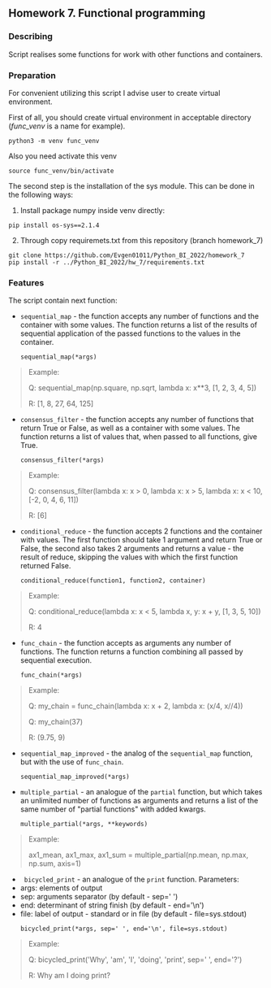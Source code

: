 ## Homework 7. Functional programming

### Describing
Script realises some functions for work with other functions and containers. 

### Preparation
For convenient utilizing this script I advise user to create virtual environment.

First of all, you should create virtual environment in acceptable directory (*func_venv* is a name for example).
```
python3 -m venv func_venv
```
Also you need activate this venv
```
source func_venv/bin/activate
```
The second step is the installation of the sys module. This can be done in the following ways:
1. Install package numpy inside venv directly:
```
pip install os-sys==2.1.4
```
2. Through copy requiremets.txt from this repository (branch homework_7)
```
git clone https://github.com/Evgen01011/Python_BI_2022/homework_7
pip install -r ../Python_BI_2022/hw_7/requirements.txt
```


### Features
The script contain next function:  
- `sequential_map` - the function accepts any number of functions and the container with some values. The function returns a list of the results of sequential application of the passed functions to the values in the container.
    ```
    sequential_map(*args)
    ```
> Example: 
> 
> Q: sequential_map(np.square, np.sqrt, lambda x: x**3, [1, 2, 3, 4, 5])
> 
> R: [1, 8, 27, 64, 125]

- `consensus_filter` - the function accepts any number of functions that return True or False, as well as a container with some values. The function returns a list of values that, when passed to all functions, give True.
    ```
    consensus_filter(*args)
    ```
> Example: 
> 
> Q: consensus_filter(lambda x: x > 0, lambda x: x > 5, lambda x: x < 10, [-2, 0, 4, 6, 11])
> 
> R: [6]

- `conditional_reduce` - the function accepts 2 functions and the container with values. The first function should take 1 argument and return True or False, the second also takes 2 arguments and returns a value - the result of reduce, skipping the values with which the first function returned False.
    ```
    conditional_reduce(function1, function2, container)
    ```
> Example: 
> 
> Q: conditional_reduce(lambda x: x < 5, lambda x, y: x + y, [1, 3, 5, 10])
> 
> R: 4
 
 - `func_chain` - the function accepts as arguments any number of functions. The function returns a function combining all passed by sequential execution.
    ```
    func_chain(*args)
    ```
> Example: 
> 
> Q: my_chain = func_chain(lambda x: x + 2, lambda x: (x/4, x//4))
> 
> Q: my_chain(37)
> 
> R: (9.75, 9)

- `sequential_map_improved` - the analog of the `sequential_map` function, but with the use of `func_chain`.
    ```
    sequential_map_improved(*args)
    ```

 - `multiple_partial` - an analogue of the `partial` function, but which takes an unlimited number of functions as arguments and returns a list of the same number of "partial functions" with added kwargs.
    ```
    multiple_partial(*args, **keywords)
    ```
> Example: 
> 
> ax1_mean, ax1_max, ax1_sum = multiple_partial(np.mean, np.max, np.sum, axis=1)

- ` bicycled_print` - an analogue of the `print` function.
Parameters:
- args: elements of output
- sep: arguments separator (by default - sep=' ')
- end: determinant of string finish (by default - end='\n')
- file: label of output - standard or in file (by default - file=sys.stdout)
    ```
    bicycled_print(*args, sep=' ', end='\n', file=sys.stdout)
    ```
> Example: 
> 
> Q: bicycled_print('Why', 'am', 'I', 'doing', 'print', sep=' ', end='?')
> 
> R: Why am I doing print?


